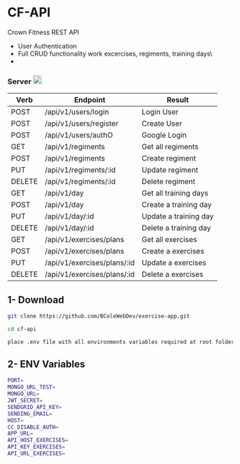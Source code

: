 # CF-API

Crown Fitness REST API

- User Authentication 
- Full CRUD functionality work excercises, regiments, training days\
- 
### Server <img height="20" src="https://pic.onlinewebfonts.com/svg/img_569193.png"></img>

| Verb   | Endpoint                    | Result                |
| ------ | --------------------------- | --------------------- |
| POST   | /api/v1/users/login         | Login User            |
| POST   | /api/v1/users/register      | Create User           |
| POST   | /api/v1/users/authO         | Google Login          |
| GET    | /api/v1/regiments           | Get all regiments     |
| POST   | /api/v1/regiments           | Create regiment       |
| PUT    | /api/v1/regiments/:id       | Update regiment       |
| DELETE | /api/v1/regiments/:id       | Delete regiment       |
| GET    | /api/v1/day                 | Get all training days |
| POST   | /api/v1/day                 | Create a training day |
| PUT    | /api/v1/day/:id             | Update a training day |
| DELETE | /api/v1/day/:id             | Delete a training day |
| GET    | /api/v1/exercises/plans     | Get all exercises     |
| POST   | /api/v1/exercises/plans     | Create a exercises    |
| PUT    | /api/v1/exercises/plans/:id | Update a exercises    |
| DELETE | /api/v1/exercises/plans/:id | Delete a exercises    |

## 1- Download

```sh
git clone https://github.com/BColeWebDev/exercise-app.git

cd cf-api

place .env file with all environments variables required at root folder
```

## 2- ENV Variables
```sh
PORT=
MONGO_URL_TEST=
MONGO_URL=
JWT_SECRET=
SENDGRID_API_KEY=
SENDING_EMAIL=
HOST=
CC_DISABLE_AUTH=
APP_URL=
API_HOST_EXERCISES=
API_KEY_EXERCISES=
API_URL_EXERCISES=
```
